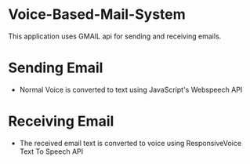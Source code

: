 # Voice-Based-Mail-System

This application uses GMAIL api for sending and receiving emails.

# Sending Email

- Normal Voice is converted to text using JavaScript's Webspeech API

# Receiving Email

- The received email text is converted to voice using ResponsiveVoice Text To Speech API
